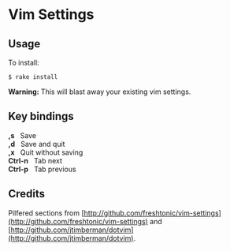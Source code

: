 # Vim Settings

## Usage

To install:

    $ rake install

**Warning:** This will blast away your existing vim settings.

## Key bindings

**,s**&nbsp;&nbsp;&nbsp;Save  
**,d**&nbsp;&nbsp;&nbsp;Save and quit  
**,x**&nbsp;&nbsp;&nbsp;Quit without saving  
**Ctrl-n**&nbsp;&nbsp;&nbsp;Tab next  
**Ctrl-p**&nbsp;&nbsp;&nbsp;Tab previous

## Credits

Pilfered sections from [http://github.com/freshtonic/vim-settings](http://github.com/freshtonic/vim-settings) and [http://github.com/jtimberman/dotvim](http://github.com/jtimberman/dotvim).
